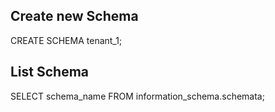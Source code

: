 
## Create new Schema
CREATE SCHEMA tenant_1;

## List Schema
SELECT schema_name FROM information_schema.schemata;


